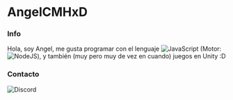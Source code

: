 # AngelCMHxD
### Info
Hola, soy Angel, me gusta programar con el lenguaje ![JavaScript](https://img.shields.io/badge/-JavaScript-black?style=flat-square&logo=javascript) (Motor: ![NodeJS](https://img.shields.io/badge/-Nodejs-black?style=flat-square&logo=Node.js)), y también (muy pero muy de vez en cuando) juegos en Unity :D

### Contacto
![Discord](https://img.shields.io/twitter/url?color=blue&label=Discord%20%7C%20AngelCMHxD%233976&logo=discord&style=flat-square&url=https://discord.com/)
